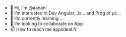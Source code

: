 - 👋 Hi, I’m @aanani
- 👀 I’m interested in Dev Angular, Js... and Prog of µc...
- 🌱 I’m currently learning ...
- 💞️ I’m looking to collaborate on App
- 📫 How to reach me appsdeal.fr

<!---
aanani/aanani is a ✨ special ✨ repository because its `README.md` (this file) appears on your GitHub profile.
You can click the Preview link to take a look at your changes.
--->
